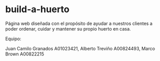 # build-a-huerto
Página web diseñada con el propósito de ayudar a nuestros clientes a poder ordenar, cuidar y mantener su propio huerto en casa.

Equipo:

Juan Camilo Granados A01023421, 
Alberto Treviño A00824493,
Marco Brown A00822215
